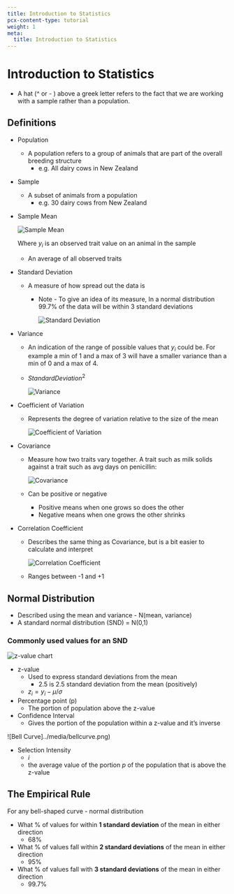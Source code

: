 ```yaml
---
title: Introduction to Statistics
pcx-content-type: tutorial
weight: 1
meta:
  title: Introduction to Statistics
---
```


# Introduction to Statistics
- A hat (^ or - ) above a greek letter refers to the fact that we are working with a sample rather than a population.

## Definitions

- Population
    - A population refers to a group of animals that are part of the overall breeding structure
        - e.g. All dairy cows in New Zealand
- Sample
    - A subset of animals from a population
        - e.g. 30 dairy cows from New Zealand
- Sample Mean
    
    ![Sample Mean](../media/avg.png)
    
    Where $y_i$ is an observed trait value on an animal in the sample
    
    - An average of all observed traits
- Standard Deviation
    - A measure of how spread out the data is
        - Note - To give an idea of its measure, In a normal distribution 99.7% of the data will be within 3 standard deviations
            
            ![Standard Deviation](../media/stddev.png)
            
- Variance
    - An indication of the range of possible values that $y_i$ could be. For example a min of 1 and a max of 3 will have a smaller variance than a min of 0 and a max of 4.
    - $StandardDeviation^2$
        
        ![Variance](../media/variance.png)
        
- Coefficient of Variation
    - Represents the degree of variation relative to the size of the mean
        
        ![Coefficient of Variation](../media/coef-variation.png)
        
- Covariance
    - Measure how two traits vary together. A trait such as milk solids against a trait such as avg days on penicillin:
        
        ![Covariance](../media/covariance.png)
        
    - Can be positive or negative
        - Positive means when one grows so does the other
        - Negative means when one grows the other shrinks
- Correlation Coefficient
    - Describes the same thing as Covariance, but is a bit easier to calculate and interpret
        
        ![Correlation Coefficient](../media/correlation.png)
        
    - Ranges between -1 and +1

## Normal Distribution

- Described using the mean and variance - N(mean, variance)
- A standard normal distribution (SND) = N(0,1)

### Commonly used values for an SND

![z-value chart](../media/z.png)

- z-value
    - Used to express standard deviations from the mean
        - 2.5 is 2.5 standard deviation from the mean (positively)
    - $z_i = y_i-μ/σ$
- Percentage point (p)
    - The portion of population above the z-value
- Confidence Interval
    - Gives the portion of the population within a z-value and it’s inverse

![Bell Curve]../media/bellcurve.png)

- Selection Intensity
    - $i$
    - the average value of the portion $p$ of the population that is above the z-value

## The Empirical Rule

For any bell-shaped curve - normal distribution

- What % of values for within **1 standard deviation** of the mean in either direction
    - 68%
- What % of values fall within **2 standard deviations** of the mean in either direction
    - 95%
- What % of values fall with **3 standard deviations** of the mean in either direction
    - 99.7%